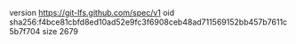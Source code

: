 version https://git-lfs.github.com/spec/v1
oid sha256:f4bce81cbfd8ed10ad52e9fc3f6908ceb48ad711569152bb457b7611c5b7f704
size 2679
